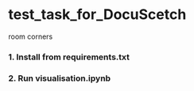 # test_task_for_DocuScetch
room corners
### 1. Install from requirements.txt
### 2. Run visualisation.ipynb
